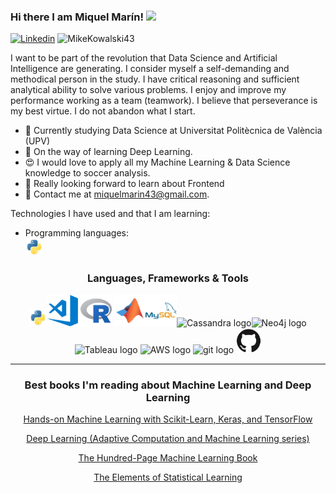 ### Hi there I am **Miquel Marín**!  <img src="https://raw.githubusercontent.com/MartinHeinz/MartinHeinz/master/wave.gif" width="30px"> 

[![Linkedin](https://img.shields.io/badge/-LinkedIn-blue?style=flat&logo=Linkedin&logoColor=white&link=https://www.linkedin.com/in/miquel-marin-colome/)](https://www.linkedin.com/in/miquel-marin-colome/) 
<img src="https://komarev.com/ghpvc/?username=MikeKowalski43" alt="MikeKowalski43" />

I want to be part of the revolution that Data Science and Artificial Intelligence are generating. I consider myself a self-demanding and methodical person in the study. I have critical reasoning and sufficient analytical ability to solve various problems. I enjoy and improve my performance working as a team (teamwork). I believe that perseverance is my best virtue. I do not abandon what I start.

- 🔭 Currently studying Data Science at Universitat Politècnica de València (UPV)
- 🌱 On the way of learning Deep Learning.
- 😍 I would love to apply all my Machine Learning & Data Science knowledge to soccer analysis.
- 🧠 Really looking forward to learn about Frontend
- 💌 Contact me at [miquelmarin43@gmail.com](mailto:miquelmarin43@gmail.com).


Technologies I have used and that I am learning:

- Programming languages: <br />
  <img src="https://github.com/devicons/devicon/blob/master/icons/python/python-original.svg" alt="Python logo" width="28" height="28">

<h3 align="center">Languages, Frameworks & Tools</h3>


<p align="center">
<img src="https://github.com/devicons/devicon/blob/master/icons/python/python-original.svg" alt="Python logo" width="28" height="28"><img src="https://raw.githubusercontent.com/github/explore/80688e429a7d4ef2fca1e82350fe8e3517d3494d/topics/visual-studio-code/visual-studio-code.png" alt="VsCode logo" width="50" height="50"> <img src="https://github.com/devicons/devicon/blob/master/icons/r/r-original.svg" alt="R logo" width="50" height="50"> <img src="https://github.com/devicons/devicon/blob/master/icons/matlab/matlab-original.svg" alt="Matlab logo" width="50" height="50"><img src="https://github.com/devicons/devicon/blob/master/icons/mysql/mysql-original-wordmark.svg" alt="mysql logo" width="50" height="50"><img src="https://cdn.worldvectorlogo.com/logos/cassandra.svg" alt="Cassandra logo" width="50" height="40"><img src="https://cdn.worldvectorlogo.com/logos/neo4j.svg" alt="Neo4j logo" width="50" height="40"><img src="https://cdn.worldvectorlogo.com/logos/tableau-software.svg" alt="Tableau logo" width="50" height="42"> <img src="https://cdn.worldvectorlogo.com/logos/amazon-web-services-2.svg" alt="AWS logo" width="50" height="50">   <img src="https://cdn.worldvectorlogo.com/logos/git-icon.svg" alt="git logo" width="40" height="40"> <img src="https://github.com/devicons/devicon/blob/master/icons/github/github-original.svg" alt="github logo" width="40" height="40">
</p>

---

<h3 align="center"> Best books I'm reading about Machine Learning and Deep Learning</h3>

<p align="center">
<a href="https://www.amazon.es/Hands-Machine-Learning-Scikit-Learn-TensorFlow/dp/1492032646" rel="nonfollow"> Hands-on Machine Learning with Scikit-Learn, Keras, and TensorFlow</a></p>
<p align="center"><a href="https://www.amazon.es/Deep-Learning-Ian-Goodfellow/dp/0262035618" rel="nonfollow"> Deep Learning (Adaptive Computation and Machine Learning series)</a></p>
<p align="center"><a href="https://www.amazon.com/gp/product/1999579518/ref=as_li_tl?ie=UTF8&camp=1789&creative=9325&creativeASIN=1999579518&linkCode=as2&tag=themlbook-20&linkId=012a51085af753d857de22e9e5d6ae30" rel="nonfollow">The Hundred-Page Machine Learning Book</a></p>
<p align="center"><a href="https://web.stanford.edu/~hastie/ElemStatLearn/" rel="nonfollow">The Elements of Statistical Learning</a></p>


<!--
**MikeKowalski43/MikeKowalski43** is a ✨ _special_ ✨ repository because its `README.md` (this file) appears on your GitHub profile.

Here are some ideas to get you started:

- 🔭 I’m currently working on ...
- 🌱 I’m currently learning ...
- 👯 I’m looking to collaborate on ...
- 🤔 I’m looking for help with ...
- 💬 Ask me about ...
- 📫 How to reach me: ...
- 😄 Pronouns: ...
- ⚡ Fun fact: ...
-->

